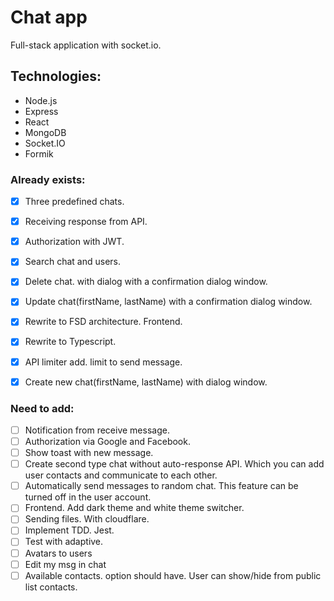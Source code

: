 # Chat app


Full-stack application with socket.io. 



## Technologies:


- Node.js
- Express
- React
- MongoDB
- Socket.IO
- Formik 



### Already exists:
- [x] Three predefined chats.
- [x] Receiving response from API.
- [x] Authorization with JWT.
- [x] Search chat and users.
- [x] Delete chat. with dialog with a confirmation dialog window.
- [x] Update chat(firstName, lastName) with a confirmation dialog window.
- [x] Rewrite to FSD architecture. Frontend.
- [x] Rewrite to Typescript.
- [x] API limiter add. limit to send message.
- [x] Create new chat(firstName, lastName) with dialog window.


### Need to add:
- [ ] Notification from receive message.
- [ ] Authorization via Google and Facebook.
- [ ] Show toast with new message.
- [ ] Create second type chat without auto-response API. Which you can add user contacts and communicate to each other.
- [ ] Automatically send messages to random chat. This feature can be turned off in the user account.
- [ ] Frontend. Add dark theme and white theme switcher.
- [ ] Sending files. With cloudflare.
- [ ] Implement TDD. Jest.
- [ ] Test with adaptive.
- [ ] Avatars to users
- [ ] Edit my msg in chat
- [ ] Available contacts. option should have. User can show/hide from public list contacts.
